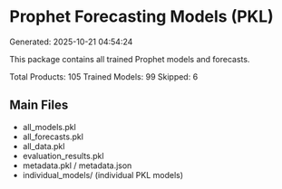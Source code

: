 
# Prophet Forecasting Models (PKL)
Generated: 2025-10-21 04:54:24

This package contains all trained Prophet models and forecasts.

Total Products: 105
Trained Models: 99
Skipped: 6

## Main Files
- all_models.pkl
- all_forecasts.pkl
- all_data.pkl
- evaluation_results.pkl
- metadata.pkl / metadata.json
- individual_models/ (individual PKL models)
